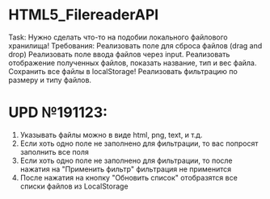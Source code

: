 # HTML5_FilereaderAPI
Task: Нужно сделать что-то на подобии локального файлового хранилища!
Требования: 
    Реализовать поле для сброса файлов (drag and drop)
    Реализовать поле ввода файлов через input.
    Реализовать отображение полученных файлов, показать название, тип и вес файла.
    Сохранить все файлы в localStorage!
    Реализовать фильтрацию по размеру и типу файлов.


# UPD №191123:
1) Указывать файлы можно в виде html, png, text, и т.д.
2) Если хоть одно поле не заполнено для фильтрации, то вас попросят заполнить все поля
3) Если хоть одно поле не заполнено для фильтрации, то после нажатия на "Применить фильтр" фильтрация не применится
4) После нажатия на кнопку "Обновить список" отобразятся все списки файлов из LocalStorage
